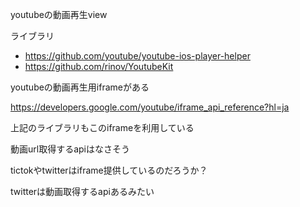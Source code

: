 youtubeの動画再生view

ライブラリ

* https://github.com/youtube/youtube-ios-player-helper
* https://github.com/rinov/YoutubeKit

youtubeの動画再生用iframeがある

https://developers.google.com/youtube/iframe_api_reference?hl=ja

上記のライブラリもこのiframeを利用している

動画url取得するapiはなさそう

tictokやtwitterはiframe提供しているのだろうか？

twitterは動画取得するapiあるみたい